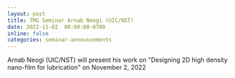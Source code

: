 ```yaml
---
layout: post
title: TMG Seminar Arnab Neogi (UIC/NST)
date: 2022-11-02  08:00:00-0700
inline: false
categories: seminar-announcements
---
```


Arnab Neogi (UIC/NST)  will present his work on "Designing 2D high density nano-film for lubrication" on November 2, 2022 

